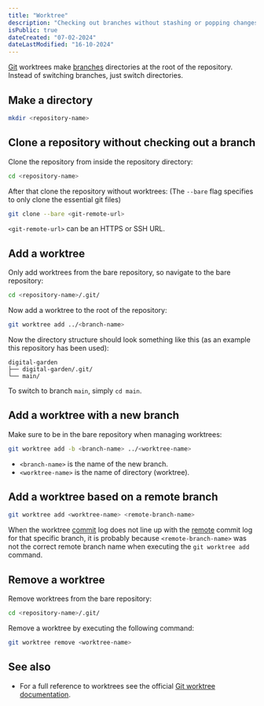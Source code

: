 ```yaml
---
title: "Worktree"
description: "Checking out branches without stashing or popping changes"
isPublic: true
dateCreated: "07-02-2024"
dateLastModified: "16-10-2024"
---
```


[Git](git) worktrees make [branches](branch) directories at the root of the
repository. Instead of switching branches, just switch directories.

## Make a directory

```sh
mkdir <repository-name>
```

## Clone a repository without checking out a branch

Clone the repository from inside the repository directory:

```sh
cd <repository-name>
```

After that clone the repository without worktrees: (The `--bare` flag specifies
to only clone the essential git files)

```sh
git clone --bare <git-remote-url>
```

`<git-remote-url>` can be an HTTPS or SSH URL.

## Add a worktree

Only add worktrees from the bare repository, so navigate to the bare repository:

```sh
cd <repository-name>/.git/
```

Now add a worktree to the root of the repository:

```sh
git worktree add ../<branch-name>
```

Now the directory structure should look something like this (as an example this
repository has been used):

```
digital-garden
├── digital-garden/.git/
└── main/
```

To switch to branch `main`, simply `cd main`.

## Add a worktree with a new branch

Make sure to be in the bare repository when managing worktrees:

```sh
git worktree add -b <branch-name> ../<worktree-name>
```

* `<branch-name>` is the name of the new branch.
* `<worktree-name>` is the name of directory (worktree).

## Add a worktree based on a remote branch

```sh
git worktree add <worktree-name> <remote-branch-name>
```

When the worktree [commit](commit) log does not line up with the
[remote](remote) commit log for that specific branch, it is probably because
`<remote-branch-name>` was not the correct remote branch name when executing the
`git worktree add` command.

## Remove a worktree

Remove worktrees from the bare repository:

```sh
cd <repository-name>/.git/
```

Remove a worktree by executing the following command:

```sh
git worktree remove <worktree-name>
```

## See also
* For a full reference to worktrees see the official [Git worktree
    documentation](https://git-scm.com/docs/git-worktree).
